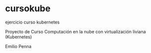 # cursokube
ejercicio curso kubernetes


Proyecto de Curso
Computación en la nube con virtualización liviana (Kubernetes)

Emilio Penna

